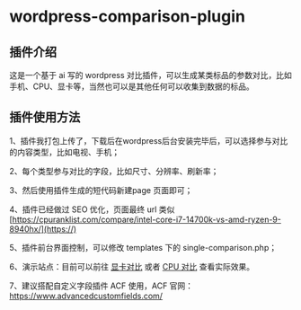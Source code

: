 # wordpress-comparison-plugin

## 插件介绍

这是一个基于 ai 写的 wordpress 对比插件，可以生成某类标品的参数对比，比如手机、CPU、显卡等，当然也可以是其他任何可以收集到数据的标品。

## 插件使用方法

1、插件我打包上传了，下载后在wordpress后台安装完毕后，可以选择参与对比的内容类型，比如电视、手机；

2、每个类型参与对比的字段，比如尺寸、分辨率、刷新率；

3、然后使用插件生成的短代码新建page 页面即可；

4、插件已经做过 SEO 优化，页面最终 url 类似 [https://cpuranklist.com/compare/intel-core-i7-14700k-vs-amd-ryzen-9-8940hx/](https://)

5、插件前台界面控制，可以修改 templates 下的 single-comparison.php；

6、演示站点：目前可以前往 [显卡对比](https://cpuranklist.com/compare/allgpu) 或者 [CPU 对比](https://cpuranklist.com/compare/allcpu) 查看实际效果。

7、建议搭配自定义字段插件 ACF 使用，ACF 官网：https://www.advancedcustomfields.com/
